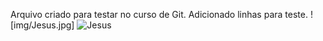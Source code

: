 Arquivo criado para testar no curso de Git.
Adicionado linhas para teste.
![img/Jesus.jpg]
![Jesus](../master/img/Jesus.png)